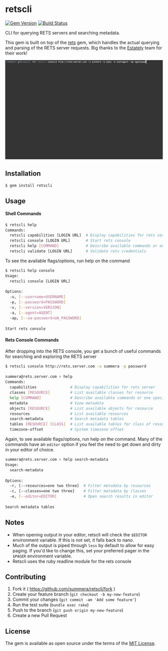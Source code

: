 # retscli

[![Gem Version](https://badge.fury.io/rb/retscli.svg)](https://badge.fury.io/rb/retscli)
[![Build Status](https://travis-ci.org/summera/retscli.svg?branch=master)](https://travis-ci.org/summera/retscli)

CLI for querying RETS servers and searching metadata.

This gem is built on top of the [rets](http://github.com/estately/rets) gem, which handles the actual querying and parsing of the RETS server requests. Big thanks to the [Estately](http://www.estately.com) team for their work!

![retscli gif](https://github.com/summera/gifs/blob/master/retscli/retscli.gif?raw=true)

## Installation
    $ gem install retscli

## Usage

#### Shell Commands
```bash
$ retscli help
Commands:
  retscli capabilities [LOGIN URL]  # Display capabilities for rets server
  retscli console [LOGIN URL]       # Start rets console
  retscli help [COMMAND]            # Describe available commands or one specific command
  retscli validate [LOGIN URL]      # Validate rets credentials
```

To see the available flags/options, run help on the command

```bash
$ retscli help console
Usage:
  retscli console [LOGIN URL]

Options:
  -u, [--username=USERNAME]
  -p, [--password=PASSWORD]
  -v, [--version=VERSION]
  -a, [--agent=AGENT]
  -ap, [--ua-password=UA_PASSWORD]

Start rets console
```

#### Rets Console Commands
After dropping into the RETS console, you get a bunch of useful commands for searching and exploring the RETS server

```bash
$ retscli console http://rets.server.com -u summera -p password

summera@rets.server.com > help
Commands:
  capabilities               # Display capabilities for rets server
  classes [RESOURCE]         # List available classes for resource
  help [COMMAND]             # Describe available commands or one specific command
  metadata                   # View metadata
  objects [RESOURCE]         # List available objects for resource
  resources                  # List available resources
  search-metadata            # Search metadata tables
  tables [RESOURCE] [CLASS]  # List available tables for class of resource
  timezone-offset            # System timezone offset
```

Again, to see available flags/options, run help on the command. Many of the commands have an `editor` option if you feel the need to get down and dirty in your editor of choice.


```bash
summera@rets.server.com > help search-metadata
Usage:
  search-metadata

Options:
  -r, [--resources=one two three]  # Filter metadata by resources
  -c, [--classes=one two three]    # Filter metadata by classes
  -e, [--editor=EDITOR]            # Open search results in editor

Search metadata tables
```

## Notes
- When opening output in your editor, retscli will check the `$EDITOR` environment variable. If this is not set, it falls back to nano.
- Much of the output is piped through `less` by default to allow for easy paging. If you'd like to change this, set your preferred pager in the `$PAGER` environment variable.
- Retscli uses the ruby readline module for the rets console

## Contributing

1. Fork it ( https://github.com/summera/retscli/fork )
1. Create your feature branch (`git checkout -b my-new-feature`)
1. Commit your changes (`git commit -am 'Add some feature'`)
1. Run the test suite (`bundle exec rake`)
1. Push to the branch (`git push origin my-new-feature`)
1. Create a new Pull Request


## License

The gem is available as open source under the terms of the [MIT License](http://opensource.org/licenses/MIT).

